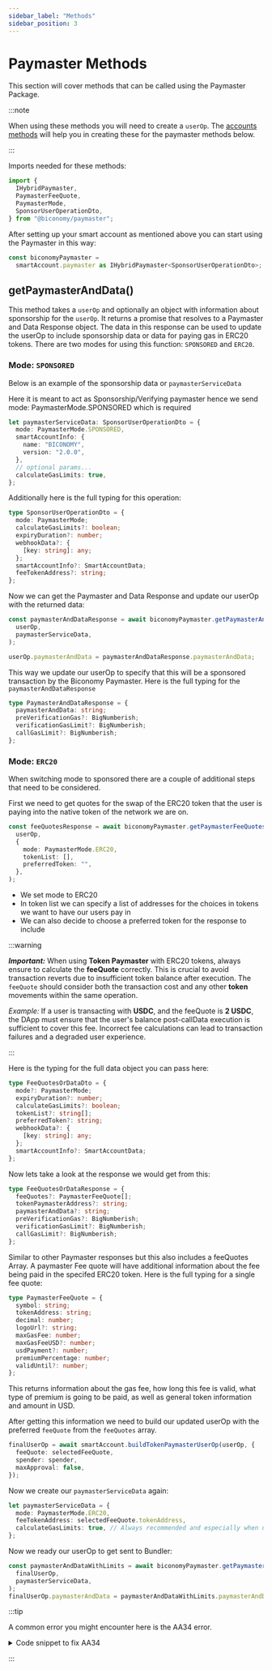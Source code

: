 ```yaml
---
sidebar_label: "Methods"
sidebar_position: 3
---
```


# Paymaster Methods

This section will cover methods that can be called using the Paymaster Package.

:::note

When using these methods you will need to create a `userOp`. The [accounts methods](/account/methods) will help you in creating these for the paymaster methods below.

:::

Imports needed for these methods:

```ts
import {
  IHybridPaymaster,
  PaymasterFeeQuote,
  PaymasterMode,
  SponsorUserOperationDto,
} from "@biconomy/paymaster";
```

After setting up your smart account as mentioned above you can start using the Paymaster in this way:

```ts
const biconomyPaymaster =
  smartAccount.paymaster as IHybridPaymaster<SponsorUserOperationDto>;
```

## getPaymasterAndData()

This method takes a `userOp` and optionally an object with information about sponsorship for the `userOp`. It returns a promise that resolves to a Paymaster and Data Response object. The data in this response can be used to update the userOp to include sponsorship data or data for paying gas in ERC20 tokens. There are two modes for using this function: `SPONSORED` and `ERC20`.

### Mode: `SPONSORED`

Below is an example of the sponsorship data or `paymasterServiceData`

Here it is meant to act as Sponsorship/Verifying paymaster hence we send mode: PaymasterMode.SPONSORED which is required

```ts
let paymasterServiceData: SponsorUserOperationDto = {
  mode: PaymasterMode.SPONSORED,
  smartAccountInfo: {
    name: "BICONOMY",
    version: "2.0.0",
  },
  // optional params...
  calculateGasLimits: true,
};
```

Additionally here is the full typing for this operation:

```ts
type SponsorUserOperationDto = {
  mode: PaymasterMode;
  calculateGasLimits?: boolean;
  expiryDuration?: number;
  webhookData?: {
    [key: string]: any;
  };
  smartAccountInfo?: SmartAccountData;
  feeTokenAddress?: string;
};
```

Now we can get the Paymaster and Data Response and update our userOp with the returned data:

```ts
const paymasterAndDataResponse = await biconomyPaymaster.getPaymasterAndData(
  userOp,
  paymasterServiceData,
);

userOp.paymasterAndData = paymasterAndDataResponse.paymasterAndData;
```

This way we update our userOp to specify that this will be a sponsored transaction by the Biconomy Paymaster. Here is the full typing for the `paymasterAndDataResponse`

```ts
type PaymasterAndDataResponse = {
  paymasterAndData: string;
  preVerificationGas?: BigNumberish;
  verificationGasLimit?: BigNumberish;
  callGasLimit?: BigNumberish;
};
```

### Mode: `ERC20`

When switching mode to sponsored there are a couple of additional steps that need to be considered.

First we need to get quotes for the swap of the ERC20 token that the user is paying into the native token of the network we are on.

```ts
const feeQuotesResponse = await biconomyPaymaster.getPaymasterFeeQuotesOrData(
  userOp,
  {
    mode: PaymasterMode.ERC20,
    tokenList: [],
    preferredToken: "",
  },
);
```

- We set mode to ERC20
- In token list we can specify a list of addresses for the choices in tokens we want to have our users pay in
- We can also decide to choose a preferred token for the response to include

:::warning

**_Important:_** When using **Token Paymaster** with ERC20 tokens, always ensure to calculate the **feeQuote** correctly. This is crucial to avoid transaction reverts due to insufficient token balance after execution. The `feeQuote` should consider both the transaction cost and any other **token** movements within the same operation.

_Example:_ If a user is transacting with **USDC**, and the feeQuote is **2 USDC**, the DApp must ensure that the user's balance post-callData execution is sufficient to cover this fee. Incorrect fee calculations can lead to transaction failures and a degraded user experience.

:::

Here is the typing for the full data object you can pass here:

```ts
type FeeQuotesOrDataDto = {
  mode?: PaymasterMode;
  expiryDuration?: number;
  calculateGasLimits?: boolean;
  tokenList?: string[];
  preferredToken?: string;
  webhookData?: {
    [key: string]: any;
  };
  smartAccountInfo?: SmartAccountData;
};
```

Now lets take a look at the response we would get from this:

```ts
type FeeQuotesOrDataResponse = {
  feeQuotes?: PaymasterFeeQuote[];
  tokenPaymasterAddress?: string;
  paymasterAndData?: string;
  preVerificationGas?: BigNumberish;
  verificationGasLimit?: BigNumberish;
  callGasLimit?: BigNumberish;
};
```

Similar to other Paymaster responses but this also includes a feeQuotes Array. A paymaster Fee quote will have additional information about the fee being paid in the specifed ERC20 token. Here is the full typing for a single fee quote:

```ts
type PaymasterFeeQuote = {
  symbol: string;
  tokenAddress: string;
  decimal: number;
  logoUrl?: string;
  maxGasFee: number;
  maxGasFeeUSD?: number;
  usdPayment?: number;
  premiumPercentage: number;
  validUntil?: number;
};
```

This returns information about the gas fee, how long this fee is valid, what type of premium is going to be paid, as well as general token information and amount in USD.

After getting this information we need to build our updated userOp with the preferred `feeQuote` from the `feeQuotes` array.

```ts
finalUserOp = await smartAccount.buildTokenPaymasterUserOp(userOp, {
  feeQuote: selectedFeeQuote,
  spender: spender,
  maxApproval: false,
});
```

Now we create our `paymasterServiceData` again:

```ts
let paymasterServiceData = {
  mode: PaymasterMode.ERC20,
  feeTokenAddress: selectedFeeQuote.tokenAddress,
  calculateGasLimits: true, // Always recommended and especially when using token paymaster
};
```

Now we ready our userOp to get sent to Bundler:

```ts
const paymasterAndDataWithLimits = await biconomyPaymaster.getPaymasterAndData(
  finalUserOp,
  paymasterServiceData,
);
finalUserOp.paymasterAndData = paymasterAndDataWithLimits.paymasterAndData;
```

:::tip

A common error you might encounter here is the AA34 error.

<details>
<summary> Code snippet to fix AA34 </summary>

```ts
try {
  const paymasterAndDataResponse = await biconomyPaymaster.getPaymasterAndData(
    partialUserOp,
    paymasterServiceData,
  );
  partialUserOp.paymasterAndData = paymasterAndDataResponse.paymasterAndData;

  if (
    paymasterAndDataResponse.callGasLimit &&
    paymasterAndDataResponse.verificationGasLimit &&
    paymasterAndDataResponse.preVerificationGas
  ) {
    // Returned gas limits must be replaced in your op as you update paymasterAndData.
    // Because these are the limits paymaster service signed on to generate paymasterAndData
    // If you receive AA34 error check here..

    partialUserOp.callGasLimit = paymasterAndDataResponse.callGasLimit;
    partialUserOp.verificationGasLimit =
      paymasterAndDataResponse.verificationGasLimit;
    partialUserOp.preVerificationGas =
      paymasterAndDataResponse.preVerificationGas;
  }
} catch (e) {
  console.log("error received ", e);
}
```

</details>

:::
